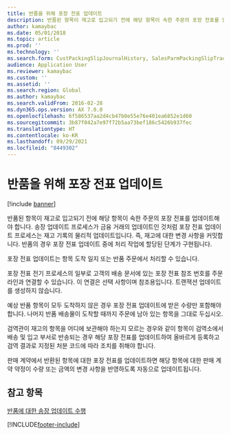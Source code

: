 ```yaml
---
title: 반품을 위해 포장 전표 업데이트
description: 반품된 항목이 재고로 입고되기 전에 해당 항목이 속한 주문의 포장 전표를 업데이트해야 합니다.
author: kamaybac
ms.date: 05/01/2018
ms.topic: article
ms.prod: ''
ms.technology: ''
ms.search.form: CustPackingSlipJournalHistory, SalesParmPackingSlipTrackingInformation
audience: Application User
ms.reviewer: kamaybac
ms.custom: ''
ms.assetid: ''
ms.search.region: Global
ms.author: kamaybac
ms.search.validFrom: 2016-02-28
ms.dyn365.ops.version: AX 7.0.0
ms.openlocfilehash: 6f586537aa2d4cb47b0e55e76e401ea6852e1d60
ms.sourcegitcommit: 3b87f042a7e97f72b5aa73bef186c5426b937fec
ms.translationtype: HT
ms.contentlocale: ko-KR
ms.lasthandoff: 09/29/2021
ms.locfileid: "8449302"
---
```

# <a name="packing-slip-updates-for-returns"></a>반품을 위해 포장 전표 업데이트  

[!include [banner](../includes/banner.md)]


반품된 항목이 재고로 입고되기 전에 해당 항목이 속한 주문의 포장 전표를 업데이트해야 합니다. 송장 업데이트 프로세스가 금융 거래의 업데이트인 것처럼 포장 전표 업데이트 프로세스는 재고 기록의 물리적 업데이트입니다. 즉, 재고에 대한 변경 사항을 커밋합니다. 반품의 경우 포장 전표 업데이트 중에 처리 작업에 할당된 단계가 구현됩니다.

포장 전표 업데이트는 항목 도착 일지 또는 반품 주문에서 처리할 수 있습니다.

포장 전표 전기 프로세스의 일부로 고객의 배송 문서에 있는 포장 전표 참조 번호를 주문 라인과 연결할 수 있습니다. 이 연결은 선택 사항이며 참조용입니다. 트랜잭션 업데이트를 생성하지 않습니다.

예상 반품 항목이 모두 도착하지 않은 경우 포장 전표 업데이트에 받은 수량만 포함해야 합니다. 나머지 반품 배송물이 도착할 때까지 주문에 남아 있는 항목을 그대로 두십시오.

검역관이 재고의 항목을 어디에 보관해야 하는지 모르는 경우와 같이 항목이 검역소에서 배송 및 입고 부서로 반송되는 경우 해당 포장 전표를 업데이트하여 올바르게 등록하고 검역 결과로 지정된 처분 코드에 따라 조치를 취해야 합니다.

판매 계약에서 반환된 항목에 대한 포장 전표를 업데이트하면 해당 항목에 대한 판매 계약 약정이 수량 또는 금액의 변경 사항을 반영하도록 자동으로 업데이트됩니다. 

## <a name="see-also"></a>참고 항목

[반품에 대한 송장 업데이트 수행](perform-invoice-updates-for-returns.md)

  




[!INCLUDE[footer-include](../../includes/footer-banner.md)]